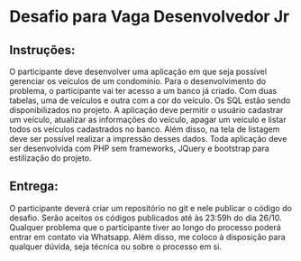 # Desafio para Vaga Desenvolvedor Jr

## Instruções:

  O participante deve desenvolver uma aplicação em que seja possível gerenciar os veículos de um condomínio. 
  Para o desenvolvimento do problema, o participante vai ter acesso a um banco já criado. Com duas tabelas, uma de veículos e outra com a cor do veículo. Os SQL estão sendo disponibilizados no projeto.
  A aplicação deve permitir o usuário cadastrar um veículo, atualizar as informações do veículo, apagar um veículo e listar todos os veículos cadastrados no banco. Além disso, na tela de listagem deve ser possível realizar a impressão desses dados.
Toda aplicação deve ser desenvolvida com PHP sem frameworks, JQuery e bootstrap para estilização do projeto.

## Entrega:

  O participante deverá criar um repositório no git e nele publicar o código do desafio. Serão aceitos os códigos publicados até às 23:59h do dia 26/10. Qualquer problema que o participante tiver ao longo do processo poderá entrar em contato via Whatsapp.
  Além disso, me coloco à disposição para qualquer dúvida, seja técnica ou sobre o processo em si.
